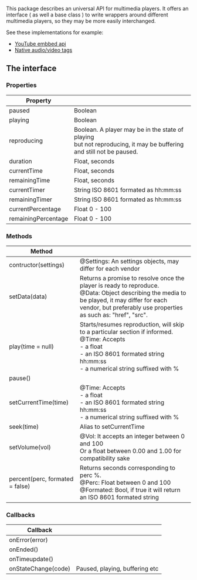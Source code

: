 This package describes an universal API for multimedia players. It offers an interface ( as well a base class ) to write wrappers around different multimedia players, so they may be more easily interchanged.

See these implementations for example:

- [YouTube embbed api](https://github.com/adinan-cenci/js-youtube-wrapper)
- [Native audio/video tags](https://github.com/adinan-cenci/js-html-multimedia-wrapper)

## The interface

### Properties

| Property            |                                                              |
| ------------------- | ------------------------------------------------------------ |
| paused              | Boolean                                                      |
| playing             | Boolean                                                      |
| reproducing         | Boolean. A player may be in the state of playing <br />but not reproducing, it may be buffering and still not be paused. |
| duration            | Float, seconds                                               |
| currentTime         | Float, seconds                                               |
| remainingTime       | Float, seconds                                               |
| currentTimer        | String ISO 8601 formated as hh:mm:ss                         |
| remainingTimer      | String ISO 8601 formated as hh:mm:ss                         |
| currentPercentage   | Float 0 - 100                                                |
| remainingPercentage | Float 0 - 100                                                |

### Methods

| Method                          |                                                              |
| ------------------------------- | ------------------------------------------------------------ |
| contructor(settings)            | @Settings: An settings objects, may differ for each vendor   |
| setData(data)                   | Returns a promise to resolve once the player is ready to reproduce. <br />@Data: Object describing the media to be played, it may differ for each vendor, but preferably use properties as such as: "href", "src". |
| play(time = null)               | Starts/resumes reproduction, will skip to a particular section if informed.<br />@Time: Accepts <br /> - a float <br /> - an ISO 8601 formated string hh:mm:ss <br /> - a numerical string suffixed with % |
| pause()                         |                                                              |
| setCurrentTime(time)            | @Time: Accepts <br /> - a float <br /> - an ISO 8601 formated string hh:mm:ss <br /> - a numerical string suffixed with % |
| seek(time)                      | Alias to setCurrentTime                                      |
| setVolume(vol)                  | @Vol: It accepts an integer between 0 and 100 <br /> Or a float between 0.00 and 1.00 for compatibility sake |
| percent(perc, formated = false) | Returns seconds corresponding to perc %. <br />@Perc: Float between 0 and 100 <br />@Formated: Bool, if true it will return an ISO 8601 formated string |

### Callbacks

| Callback            |                                |
| ------------------- | ------------------------------ |
| onError(error)      |                                |
| onEnded()           |                                |
| onTimeupdate()      |                                |
| onStateChange(code) | Paused, playing, buffering etc |

